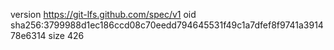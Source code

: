 version https://git-lfs.github.com/spec/v1
oid sha256:3799988d1ec186ccd08c70eedd794645531f49c1a7dfef8f9741a391478e6314
size 426
